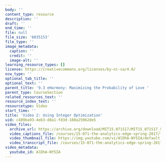 ```yaml
---
body: ''
content_type: resource
description: ''
draft: ''
end_time: ''
file: null
file_size: '6035153'
file_type: ''
image_metadata:
  caption: ''
  credit: ''
  image-alt: ''
learning_resource_types: []
license: https://creativecommons.org/licenses/by-nc-sa/4.0/
ocw_type: ''
optional_tab_title: ''
optional_text: ''
parent_title: '9.3 eHarmony: Maximizing the Probability of Love '
parent_type: CourseSection
related_resources_text: ''
resource_index_text: ''
resourcetype: Video
start_time: ''
title: 'Video 2: Using Integer Optimization'
uid: c489ba93-4eb3-d8a1-fd3d-180a25962de5
video_files:
  archive_url: https://archive.org/download/MIT15.071S17/MIT15_071S17_Session_9.3.03_300k.mp4
  video_captions_file: /courses/15-071-the-analytics-edge-spring-2017/f0bda5cd58545306b17637a8d5caa145_AlDhA-NY5IA.vtt
  video_thumbnail_file: https://img.youtube.com/vi/AlDhA-NY5IA/default.jpg
  video_transcript_file: /courses/15-071-the-analytics-edge-spring-2017/c3fc573098632d4408ca24e81b04f544_AlDhA-NY5IA.pdf
video_metadata:
  youtube_id: AlDhA-NY5IA
---
```

